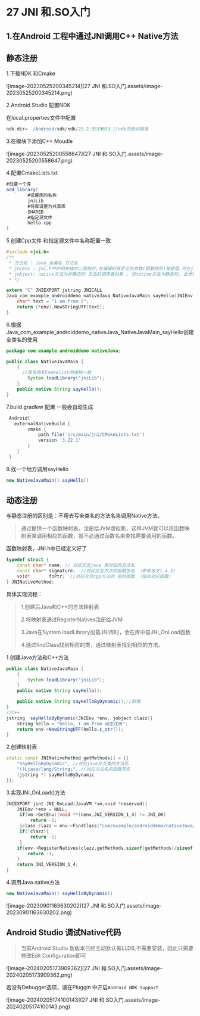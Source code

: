 # 27 JNI 和.SO入门

## 1.在Android 工程中通过JNI调用C++ Native方法

## 静态注册

1.下载NDK 和Cmake

![image-20230525200345214](27 JNI 和.SO入门.assets/image-20230525200345214.png)

2.Android Studio 配置NDK

在local.properties文件中配置

```groovy
ndk.dir=  /Android/sdk/ndk/25.2.9519653 //ndk的绝对路径
```

3.在模块下添加C++  Moudle

![image-20230525200558647](27 JNI 和.SO入门.assets/image-20230525200558647.png)

4.配置CmakeLists.txt	

```java
#创建一个库
add_library(
        #设置库的名称
        jniLib
        #将库设置为共享库
        SHARED
        #指定源文件
        hello.cpp
)
```

5.创建Cpp文件 和指定源文件中名称配置一致

```c
#include <jni.h>
/**
 * 方法名 : Java_全类名_方法名
 * jniEnv : jni.h中的结构体的二级指针,在编译时其定义的参数(函数指针)被赋值.可在jni.h 中查看定义的全部函数指针
 * jobject: native方法为非静态时 方法的调用者对象 ; 当native方法为静态时, 此参数为 jclass,表示调用者类
 * */

extern "C" JNIEXPORT jstring JNICALL
Java_com_example_androiddemo_nativeJava_NativeJavaMain_sayHello(JNIEnv *env, jobject thiz) {
    char* text = "i am from c";
    return (*env).NewStringUTF(text);
}
```

6.根据Java_com_example_androiddemo_nativeJava_NativeJavaMain_sayHello创建全类名的使用

```java
package com.example.androiddemo.nativeJava;

public class NativeJavaMain {
    {
      //库名称和Cmakelist的保持一致
        System.loadLibrary("jniLib");
    }
    public native String sayHello();
}
```

7.build.gradlew 配置 一般会自动生成

```groovy
 Android{
   externalNativeBuild {
        cmake {
            path file('src/main/jni/CMakeLists.txt')
            version '3.22.1'
        }
    }
 } 
```

8.找一个地方调用sayHello

```java
new NativeJavaMain().sayHello()
```

## 动态注册

与静态注册的区别是：不用去写全类名的方法名来调用Native方法。

> 通过提供一个函数映射表，注册给JVM虚拟机，这样JVM就可以用函数映射表来调用相应的函数，就不必通过函数名来查找需要调用的函数。

函数映射表，JNI.h中已经定义好了

```c++
typedef struct {
    const char* name; // 对应交互java 类对应的方法名
    const char* signature;	//对应交互方法的函数签名 （参考本文1.4.3）
    void*       fnPtr;	//对应交互cpp方法的 指针函数 （指向对应函数）
} JNINativeMethod;
```

具体实现流程：

> 1.创建后Java和C++的方法映射表
>
> 2.将映射表通过RegisterNatives注册给JVM
>
> 3.Java在System.loadLibrary加载JNI库时，会在库中查JNI_OnLoad函数
>
> 4.通过findClass找到相应的类，通过映射表找到相应的方法。

1.创建Java方法和C++方法

```java
public class NativeJavaMain {
    {
        System.loadLibrary("jniLib");
    }
    public native String sayHello();

    public native String sayHelloByDynamic();//新增
}
//C++
jstring  sayHelloByDynamic(JNIEnv *env, jobject clazz){
    string hello = "hello, I am from 动态注册";
    return env->NewStringUTF(hello.c_str());
}
```

2.创建映射表

```c++
static const JNINativeMethod getMethods[] = {{
    "sayHelloByDynamic", //对应java交互类的方法名
    "()Ljava/lang/String;", //对应方法名的函数签名
    (jstring *) sayHelloByDynamic
}};
```

3.实现JNI_OnLoad()方法

```c++
JNIEXPORT jint JNI_OnLoad(JavaVM *vm,void *reserved){
    JNIEnv *env = NULL;
     if(vm->GetEnv((void **)&env,JNI_VERSION_1_4) != JNI_OK)
         return -1;
     jclass clazz = env->FindClass("com/example/androiddemo/nativeJava/NativeJavaMain");
     if(!clazz){
         return -1;
     }
    if(env->RegisterNatives(clazz,getMethods,sizeof(getMethods)/sizeof(getMethods[0]))){
        return -1;
    }
    return JNI_VERSION_1_4;
}
```

4.调用Java native方法

```java
new NativeJavaMain().sayHelloByDynamic()
```



![image-20230901163630202](27 JNI 和.SO入门.assets/image-20230901163630202.png)

## Android Studio 调试Native代码

> 当前Android Studio 新版本已经主动默认有LLDB,不需要安装，因此只需要修改Edit Configuration即可

![image-20240205173909362](27 JNI 和.SO入门.assets/image-20240205173909362.png)

若没有Debugger选项，请在Pluggin 中开启`Android NDK Support`

![image-20240205174100143](27 JNI 和.SO入门.assets/image-20240205174100143.png)
